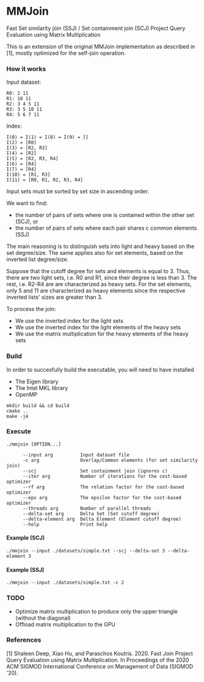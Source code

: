 # MMJoin
Fast Set similarity join (SSJ) / Set containment join (SCJ) Project Query Evaluation using Matrix Multiplication

This is an extension of the original MMJoin implementation as described in [1], mostly optimized for the self-join operation. 

### How it works

Input dataset:
```
R0: 2 11
R1: 10 11
R2: 3 4 5 11
R3: 3 5 10 11
R4: 5 6 7 11
```
Index:
```
I(0) = I(1) = I(8) = I(9) = []
I(2) = [R0]
I(3) = [R2, R3]
I(4) = [R2]
I(5) = [R2, R3, R4]
I(6) = [R4]
I(7) = [R4]
I(10) = [R1, R3]
I(11) = [R0, R1, R2, R3, R4]
```

Input sets must be sorted by set size in ascending order.

We want to find:
- the number of pairs of sets where one is contained within the other set (SCJ), or
- the number of pairs of sets where each pair shares c common elements (SSJ)

The main reasoning is to distinguish sets into light and heavy based on the set degree/size. The same applies also for set elements, based on the inverted list degree/size.

Suppose that the cutoff degree for sets and elements is equal to 3. Thus, there are two light sets, i.e. R0 and R1, since their degree is less than 3. The rest, i.e. R2-R4 are are characterized as heavy sets. For the set elements, only 5 and 11 are characterized as heavy elements since the respective inverted lists' sizes are greater than 3.

To process the join:
- We use the inverted index for the light sets
- We use the inverted index for the light elements of the heavy sets
- We use the matrix multiplication for the heavy elements of the heavy sets

### Build
In order to succesfully build the executable, you will need to have installed
- The Eigen library
- The Intel MKL library
- OpenMP

```
mkdir build && cd build
cmake ..
make -j4
```

### Execute

```
./mmjoin [OPTION...]

      --input arg          Input dataset file
      -c arg               Overlap/Common elements (for set similarity join)
      --scj                Set containment join (ignores c)
      --iter arg           Number of iterations for the cost-based optimizer
      --rf arg             The relation factor for the cost-based optimizer
      --eps arg            The epsilon factor for the cost-based optimizer
      --threads arg        Number of parallel threads
      --delta-set arg      Delta Set (Set cutoff degree)
      --delta-element arg  Delta Element (Element cutoff degree)
      --help               Print help
```

#### Example (SCJ)
```
./mmjoin --input ./datasets/simple.txt --scj --delta-set 3 --delta-element 3
```
#### Example (SSJ)
```
./mmjoin --input ./datasets/simple.txt -c 2 
```
### TODO
 - Optimize matrix multiplication to produce only the upper triangle (without the diagonal)
 - Offload matrix multiplication to the GPU
 
### References

[1] Shaleen Deep, Xiao Hu, and Paraschos Koutris. 2020. Fast Join Project Query Evaluation using Matrix Multiplication. In Proceedings of the 2020 ACM SIGMOD International Conference on Management of Data (SIGMOD '20).
